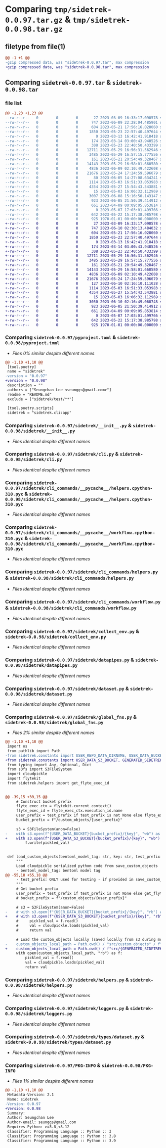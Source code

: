 # Comparing `tmp/sidetrek-0.0.97.tar.gz` & `tmp/sidetrek-0.0.98.tar.gz`

## filetype from file(1)

```diff
@@ -1 +1 @@
-gzip compressed data, was "sidetrek-0.0.97.tar", max compression
+gzip compressed data, was "sidetrek-0.0.98.tar", max compression
```

## Comparing `sidetrek-0.0.97.tar` & `sidetrek-0.0.98.tar`

### file list

```diff
@@ -1,23 +1,23 @@
--rw-r--r--   0        0        0       27 2023-03-09 16:33:17.090578 sidetrek-0.0.97/README.md
--rw-r--r--   0        0        0      747 2023-06-09 22:28:04.485901 sidetrek-0.0.97/pyproject.toml
--rw-r--r--   0        0        0      604 2023-05-21 17:56:16.028060 sidetrek-0.0.97/sidetrek/__init__.py
--rw-r--r--   0        0        0     1850 2023-05-23 22:57:40.497644 sidetrek-0.0.97/sidetrek/cli.py
--rw-r--r--   0        0        0        0 2023-03-13 16:42:41.918418 sidetrek-0.0.97/sidetrek/cli_commands/__init__.py
--rw-r--r--   0        0        0      174 2023-03-14 03:00:43.940526 sidetrek-0.0.97/sidetrek/cli_commands/__pycache__/__init__.cpython-310.pyc
--rw-r--r--   0        0        0      308 2023-05-23 22:40:50.433399 sidetrek-0.0.97/sidetrek/cli_commands/__pycache__/constants.cpython-310.pyc
--rw-r--r--   0        0        0    12711 2023-05-29 16:56:31.562946 sidetrek-0.0.97/sidetrek/cli_commands/__pycache__/helpers.cpython-310.pyc
--rw-r--r--   0        0        0     3485 2023-05-29 16:57:15.777556 sidetrek-0.0.97/sidetrek/cli_commands/__pycache__/workflow.cpython-310.pyc
--rw-r--r--   0        0        0      161 2023-05-21 20:54:49.328467 sidetrek-0.0.97/sidetrek/cli_commands/constants.py
--rw-r--r--   0        0        0    14143 2023-05-29 16:58:01.660580 sidetrek-0.0.97/sidetrek/cli_commands/helpers.py
--rw-r--r--   0        0        0     4836 2023-06-09 02:10:49.422608 sidetrek-0.0.97/sidetrek/cli_commands/workflow.py
--rw-r--r--   0        0        0    21676 2023-05-24 17:24:59.596079 sidetrek-0.0.97/sidetrek/collect_env.py
--rw-r--r--   0        0        0       80 2023-06-05 14:27:08.634241 sidetrek-0.0.97/sidetrek/constants.py
--rw-r--r--   0        0        0     1114 2023-05-03 16:51:33.053983 sidetrek-0.0.97/sidetrek/datapipes.py
--rw-r--r--   0        0        0     4354 2023-05-27 15:54:43.543881 sidetrek-0.0.97/sidetrek/dataset.py
--rw-r--r--   0        0        0       15 2023-05-03 16:06:32.112969 sidetrek-0.0.97/sidetrek/flyte/__init__.py
--rw-r--r--   0        0        0     3007 2023-06-08 15:16:50.143147 sidetrek-0.0.97/sidetrek/global_fns.py
--rw-r--r--   0        0        0      923 2023-06-05 21:50:39.414912 sidetrek-0.0.97/sidetrek/helpers.py
--rw-r--r--   0        0        0      661 2023-04-09 00:09:05.853814 sidetrek-0.0.97/sidetrek/loggers.py
--rw-r--r--   0        0        0        0 2023-05-07 17:03:01.499766 sidetrek-0.0.97/sidetrek/types/__init__.py
--rw-r--r--   0        0        0      642 2023-05-22 15:17:38.985798 sidetrek-0.0.97/sidetrek/types/dataset.py
--rw-r--r--   0        0        0      925 1970-01-01 00:00:00.000000 sidetrek-0.0.97/PKG-INFO
+-rw-r--r--   0        0        0       27 2023-03-09 16:33:17.090578 sidetrek-0.0.98/README.md
+-rw-r--r--   0        0        0      747 2023-06-10 02:30:13.484032 sidetrek-0.0.98/pyproject.toml
+-rw-r--r--   0        0        0      604 2023-05-21 17:56:16.028060 sidetrek-0.0.98/sidetrek/__init__.py
+-rw-r--r--   0        0        0     1850 2023-05-23 22:57:40.497644 sidetrek-0.0.98/sidetrek/cli.py
+-rw-r--r--   0        0        0        0 2023-03-13 16:42:41.918418 sidetrek-0.0.98/sidetrek/cli_commands/__init__.py
+-rw-r--r--   0        0        0      174 2023-03-14 03:00:43.940526 sidetrek-0.0.98/sidetrek/cli_commands/__pycache__/__init__.cpython-310.pyc
+-rw-r--r--   0        0        0      308 2023-05-23 22:40:50.433399 sidetrek-0.0.98/sidetrek/cli_commands/__pycache__/constants.cpython-310.pyc
+-rw-r--r--   0        0        0    12711 2023-05-29 16:56:31.562946 sidetrek-0.0.98/sidetrek/cli_commands/__pycache__/helpers.cpython-310.pyc
+-rw-r--r--   0        0        0     3485 2023-05-29 16:57:15.777556 sidetrek-0.0.98/sidetrek/cli_commands/__pycache__/workflow.cpython-310.pyc
+-rw-r--r--   0        0        0      161 2023-05-21 20:54:49.328467 sidetrek-0.0.98/sidetrek/cli_commands/constants.py
+-rw-r--r--   0        0        0    14143 2023-05-29 16:58:01.660580 sidetrek-0.0.98/sidetrek/cli_commands/helpers.py
+-rw-r--r--   0        0        0     4836 2023-06-09 02:10:49.422608 sidetrek-0.0.98/sidetrek/cli_commands/workflow.py
+-rw-r--r--   0        0        0    21676 2023-05-24 17:24:59.596079 sidetrek-0.0.98/sidetrek/collect_env.py
+-rw-r--r--   0        0        0      127 2023-06-10 02:16:10.111028 sidetrek-0.0.98/sidetrek/constants.py
+-rw-r--r--   0        0        0     1114 2023-05-03 16:51:33.053983 sidetrek-0.0.98/sidetrek/datapipes.py
+-rw-r--r--   0        0        0     4354 2023-05-27 15:54:43.543881 sidetrek-0.0.98/sidetrek/dataset.py
+-rw-r--r--   0        0        0       15 2023-05-03 16:06:32.112969 sidetrek-0.0.98/sidetrek/flyte/__init__.py
+-rw-r--r--   0        0        0     3050 2023-06-10 02:16:49.060748 sidetrek-0.0.98/sidetrek/global_fns.py
+-rw-r--r--   0        0        0      923 2023-06-05 21:50:39.414912 sidetrek-0.0.98/sidetrek/helpers.py
+-rw-r--r--   0        0        0      661 2023-04-09 00:09:05.853814 sidetrek-0.0.98/sidetrek/loggers.py
+-rw-r--r--   0        0        0        0 2023-05-07 17:03:01.499766 sidetrek-0.0.98/sidetrek/types/__init__.py
+-rw-r--r--   0        0        0      642 2023-05-22 15:17:38.985798 sidetrek-0.0.98/sidetrek/types/dataset.py
+-rw-r--r--   0        0        0      925 1970-01-01 00:00:00.000000 sidetrek-0.0.98/PKG-INFO
```

### Comparing `sidetrek-0.0.97/pyproject.toml` & `sidetrek-0.0.98/pyproject.toml`

 * *Files 0% similar despite different names*

```diff
@@ -1,10 +1,10 @@
 [tool.poetry]
 name = "sidetrek"
-version = "0.0.97"
+version = "0.0.98"
 description = ""
 authors = ["Seungchan Lee <seunggs@gmail.com>"]
 readme = "README.md"
 exclude = ["sidetrek/test/**"]
 
 [tool.poetry.scripts]
 sidetrek = "sidetrek.cli:app"
```

### Comparing `sidetrek-0.0.97/sidetrek/__init__.py` & `sidetrek-0.0.98/sidetrek/__init__.py`

 * *Files identical despite different names*

### Comparing `sidetrek-0.0.97/sidetrek/cli.py` & `sidetrek-0.0.98/sidetrek/cli.py`

 * *Files identical despite different names*

### Comparing `sidetrek-0.0.97/sidetrek/cli_commands/__pycache__/helpers.cpython-310.pyc` & `sidetrek-0.0.98/sidetrek/cli_commands/__pycache__/helpers.cpython-310.pyc`

 * *Files identical despite different names*

### Comparing `sidetrek-0.0.97/sidetrek/cli_commands/__pycache__/workflow.cpython-310.pyc` & `sidetrek-0.0.98/sidetrek/cli_commands/__pycache__/workflow.cpython-310.pyc`

 * *Files identical despite different names*

### Comparing `sidetrek-0.0.97/sidetrek/cli_commands/helpers.py` & `sidetrek-0.0.98/sidetrek/cli_commands/helpers.py`

 * *Files identical despite different names*

### Comparing `sidetrek-0.0.97/sidetrek/cli_commands/workflow.py` & `sidetrek-0.0.98/sidetrek/cli_commands/workflow.py`

 * *Files identical despite different names*

### Comparing `sidetrek-0.0.97/sidetrek/collect_env.py` & `sidetrek-0.0.98/sidetrek/collect_env.py`

 * *Files identical despite different names*

### Comparing `sidetrek-0.0.97/sidetrek/datapipes.py` & `sidetrek-0.0.98/sidetrek/datapipes.py`

 * *Files identical despite different names*

### Comparing `sidetrek-0.0.97/sidetrek/dataset.py` & `sidetrek-0.0.98/sidetrek/dataset.py`

 * *Files identical despite different names*

### Comparing `sidetrek-0.0.97/sidetrek/global_fns.py` & `sidetrek-0.0.98/sidetrek/global_fns.py`

 * *Files 2% similar despite different names*

```diff
@@ -1,10 +1,10 @@
 import os
 from pathlib import Path
-from sidetrek.constants import USER_REPO_DATA_DIRNAME, USER_DATA_BUCKET
+from sidetrek.constants import USER_DATA_S3_BUCKET, GENERATED_SIDETREK_DIRNAME
 from typing import Any, Optional, Dict
 from s3fs import S3FileSystem
 import cloudpickle
 import flytekit
 from sidetrek.helpers import get_flyte_exec_id
 
 
@@ -39,15 +39,15 @@
     # Construct bucket prefix
     flyte_exec_ctx = flytekit.current_context()
     flyte_exec_id = flyte_exec_ctx.execution_id.name
     user_prefix = test_prefix if test_prefix is not None else flyte_exec_id
     bucket_prefix = f"/custom_objects/{user_prefix}"
 
     s3 = S3FileSystem(anon=False)
-    with s3.open(f"{USER_DATA_BUCKET}{bucket_prefix}/{key}", "wb") as f:
+    with s3.open(f"{USER_DATA_S3_BUCKET}{bucket_prefix}/{key}", "wb") as f:
         f.write(pickled_val)
 
 
 def load_custom_objects(bentoml_model_tag: str, key: str, test_prefix: Optional[str]) -> Dict[str, Any]:
     """
     Load cloudpickle serialized python code from save_custom_objects
     - bentoml_model_tag: bentoml model tag
@@ -55,18 +55,18 @@
     - test_prefix: ONLY used for testing - if provided in save_custom_objects, must be supplied here (overrides bentoml_model_tag)
     """
     # Get bucket prefix
     user_prefix = test_prefix if test_prefix is not None else get_flyte_exec_id(bentoml_model_tag)
     # bucket_prefix = f"/custom_objects/{user_prefix}"
 
     # s3 = S3FileSystem(anon=False)
-    # with s3.open(f"{USER_DATA_BUCKET}{bucket_prefix}/{key}", "rb") as f:
+    # with s3.open(f"{USER_DATA_S3_BUCKET}{bucket_prefix}/{key}", "rb") as f:
     #     pickled_val = f.read()
     #     val = cloudpickle.loads(pickled_val)
     #     return val
 
     # Load the custom_objects locally (saved locally from s3 during model build)
-    custom_objects_local_path = Path.cwd() / "src/custom_objects" / f"{user_prefix}.cpkl"
+    custom_objects_local_path = Path.cwd() / f"src/{GENERATED_SIDETREK_DIRNAME}/custom_objects" / f"{user_prefix}.cpkl"
     with open(custom_objects_local_path, "rb") as f:
         pickled_val = f.read()
         val = cloudpickle.loads(pickled_val)
         return val
```

### Comparing `sidetrek-0.0.97/sidetrek/helpers.py` & `sidetrek-0.0.98/sidetrek/helpers.py`

 * *Files identical despite different names*

### Comparing `sidetrek-0.0.97/sidetrek/loggers.py` & `sidetrek-0.0.98/sidetrek/loggers.py`

 * *Files identical despite different names*

### Comparing `sidetrek-0.0.97/sidetrek/types/dataset.py` & `sidetrek-0.0.98/sidetrek/types/dataset.py`

 * *Files identical despite different names*

### Comparing `sidetrek-0.0.97/PKG-INFO` & `sidetrek-0.0.98/PKG-INFO`

 * *Files 1% similar despite different names*

```diff
@@ -1,10 +1,10 @@
 Metadata-Version: 2.1
 Name: sidetrek
-Version: 0.0.97
+Version: 0.0.98
 Summary: 
 Author: Seungchan Lee
 Author-email: seunggs@gmail.com
 Requires-Python: >=3.8,<3.12
 Classifier: Programming Language :: Python :: 3
 Classifier: Programming Language :: Python :: 3.8
 Classifier: Programming Language :: Python :: 3.9
```

